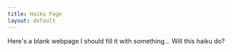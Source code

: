 ```yaml
---
title: Haiku Page
layout: default
---
```


Here's a blank webpage
I should fill it with something...
Will this haiku do?